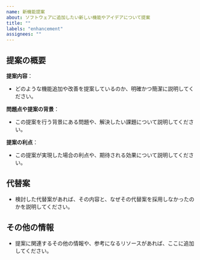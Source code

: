 ```yaml
---
name: 新機能提案
about: ソフトウェアに追加したい新しい機能やアイデアについて提案
title: ""
labels: "enhancement"
assignees: ""
---
```


## 提案の概要

**提案内容**：

- どのような機能追加や改善を提案しているのか、明確かつ簡潔に説明してください。

**問題点や提案の背景**：

- この提案を行う背景にある問題や、解決したい課題について説明してください。

**提案の利点**：

- この提案が実現した場合の利点や、期待される効果について説明してください。

## 代替案

- 検討した代替案があれば、その内容と、なぜその代替案を採用しなかったのかを説明してください。

## その他の情報

- 提案に関連するその他の情報や、参考になるリソースがあれば、ここに追加してください。

